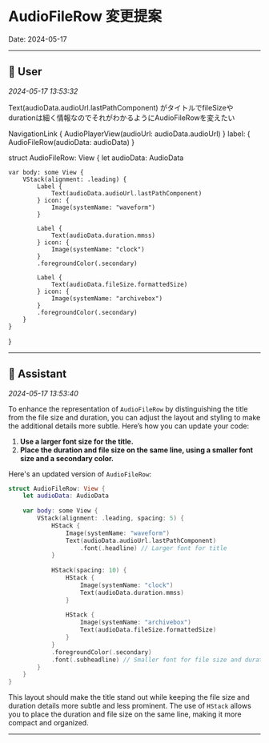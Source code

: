 # AudioFileRow 変更提案

Date: 2024-05-17

---

## 👤 User
*2024-05-17 13:53:32*

Text(audioData.audioUrl.lastPathComponent) がタイトルでfileSizeやdurationは細く情報なのでそれがわかるようにAudioFileRowを変えたい

NavigationLink {
                                AudioPlayerView(audioUrl: audioData.audioUrl)
                            } label: {
                                AudioFileRow(audioData: audioData)
                            }

struct AudioFileRow: View {
    let audioData: AudioData
    
    var body: some View {
        VStack(alignment: .leading) {
            Label {
                Text(audioData.audioUrl.lastPathComponent)
            } icon: {
                Image(systemName: "waveform")
            }
            
            Label {
                Text(audioData.duration.mmss)
            } icon: {
                Image(systemName: "clock")
            }
            .foregroundColor(.secondary)
            
            Label {
                Text(audioData.fileSize.formattedSize)
            } icon: {
                Image(systemName: "archivebox")
            }
            .foregroundColor(.secondary)
        }
    }
}

---

## 🤖 Assistant
*2024-05-17 13:53:40*

To enhance the representation of `AudioFileRow` by distinguishing the title from the file size and duration, you can adjust the layout and styling to make the additional details more subtle. Here’s how you can update your code:

1. **Use a larger font size for the title.**
2. **Place the duration and file size on the same line, using a smaller font size and a secondary color.**

Here's an updated version of `AudioFileRow`:

```swift
struct AudioFileRow: View {
    let audioData: AudioData
    
    var body: some View {
        VStack(alignment: .leading, spacing: 5) {
            HStack {
                Image(systemName: "waveform")
                Text(audioData.audioUrl.lastPathComponent)
                    .font(.headline) // Larger font for title
            }
            
            HStack(spacing: 10) {
                HStack {
                    Image(systemName: "clock")
                    Text(audioData.duration.mmss)
                }
                
                HStack {
                    Image(systemName: "archivebox")
                    Text(audioData.fileSize.formattedSize)
                }
            }
            .foregroundColor(.secondary)
            .font(.subheadline) // Smaller font for file size and duration
        }
    }
}
```

This layout should make the title stand out while keeping the file size and duration details more subtle and less prominent. The use of `HStack` allows you to place the duration and file size on the same line, making it more compact and organized.

---
